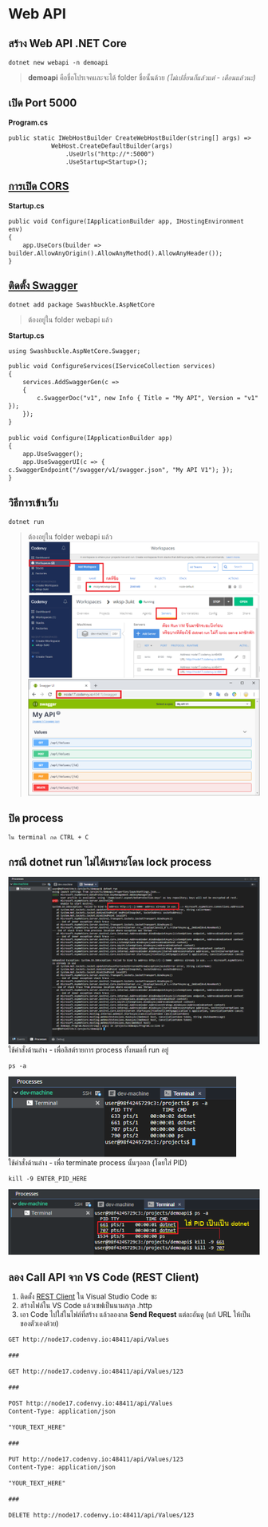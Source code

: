 # Web API

## สร้าง Web API .NET Core
```
dotnet new webapi -n demoapi
```
> **demoapi** คือชื่อโปรเจคและจะได้ folder ชื่อนั้นด้วย *(ไม่เปลี่ยนก็แล้วแต่ - เตือนแล้วนะ)*

## เปิด Port 5000
**Program.cs**
```
public static IWebHostBuilder CreateWebHostBuilder(string[] args) =>
            WebHost.CreateDefaultBuilder(args)
                .UseUrls("http://*:5000")
                .UseStartup<Startup>();
```

## [การเปิด CORS](https://docs.microsoft.com/en-us/aspnet/core/security/cors?view=aspnetcore-2.1)
**Startup.cs**
```
public void Configure(IApplicationBuilder app, IHostingEnvironment env)
{
    app.UseCors(builder => builder.AllowAnyOrigin().AllowAnyMethod().AllowAnyHeader());
}
```

## [ติดตั้ง Swagger](https://docs.microsoft.com/en-us/aspnet/core/tutorials/getting-started-with-swashbuckle?view=aspnetcore-2.1&tabs=netcore-cli%2Cvisual-studio-xml)
```
dotnet add package Swashbuckle.AspNetCore
```
> ต้องอยู่ใน folder webapi แล้ว

**Startup.cs**
```
using Swashbuckle.AspNetCore.Swagger;
```
```
public void ConfigureServices(IServiceCollection services)
{
    services.AddSwaggerGen(c =>
    {
        c.SwaggerDoc("v1", new Info { Title = "My API", Version = "v1" });
    });
}

public void Configure(IApplicationBuilder app)
{
    app.UseSwagger();
    app.UseSwaggerUI(c => { c.SwaggerEndpoint("/swagger/v1/swagger.json", "My API V1"); });
}
```

## วิธีการเข้าเว็บ
```
dotnet run
```
> ต้องอยู่ใน folder webapi แล้ว  
![img](images/workspace03.PNG)  
![img](images/api04.PNG)  
![img](images/api05.PNG)  

## ปิด process
```
ใน terminal กด CTRL + C
```

## กรณี dotnet run ไม่ได้เพราะโดน lock process  
![img](images/api01.PNG)  
ใช้คำสั่งด้านล่าง - เพื่อลิสต์รายการ process ทั้งหมดที่ run อยู่
```
ps -a
```
![img](images/api02.PNG)  
ใช้คำสั่งด้านล่าง - เพื่อ terminate process นั้นๆออก (โดยใส่ PID)  
```
kill -9 ENTER_PID_HERE
```
![img](images/api03.PNG)  

## ลอง Call API จาก VS Code (REST Client)
1. ติดตั้ง [REST Client](https://marketplace.visualstudio.com/items?itemName=humao.rest-client) ใน Visual Studio Code ซะ  
2. สร้างไฟล์ใน VS Code แล้วเซฟเป็นนามสกุล .http
3. เอา Code ไปใส่ในไฟล์ที่สร้าง แล้วลองกด **Send Request** แต่ละอันดู (แก้ URL ให้เป็นของตัวเองด้วย)
```
GET http://node17.codenvy.io:48411/api/Values

###

GET http://node17.codenvy.io:48411/api/Values/123

###

POST http://node17.codenvy.io:48411/api/Values
Content-Type: application/json

"YOUR_TEXT_HERE"

###

PUT http://node17.codenvy.io:48411/api/Values/123
Content-Type: application/json

"YOUR_TEXT_HERE"

###

DELETE http://node17.codenvy.io:48411/api/Values/123
```
